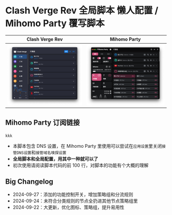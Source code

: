 # Clash Verge Rev 全局脚本 懒人配置 / Mihomo Party 覆写脚本

| Clash Verge Rev                           | Mihomo Party                      |
| ----------------------------------------- | --------------------------------- |
| ![Clash Verge Rev](./clash_verge_rev.png) | ![Mihomo Party](mihomo_party.png) |

## Mihomo Party 订阅链接

`kkk`

- 本脚本包含 DNS 设置，在 Mihomo Party 里使用可以尝试在`应用设置`里关闭`接管DNS设置`和`接管域名嗅探设置`
- **全局脚本和全局配置，用其中一种就可以了**
- 初次使用请阅读脚本代码的前 100 行，对脚本的功能有个大概的理解

## Big Changelog

- 2024-09-27：添加的功能控制开关，增加策略组和分流规则
- 2024-09-24：未符合分类规则的节点全扔进其他节点策略组里
- 2024-09-22：大更新，优化图标、策略组，提升易用性

